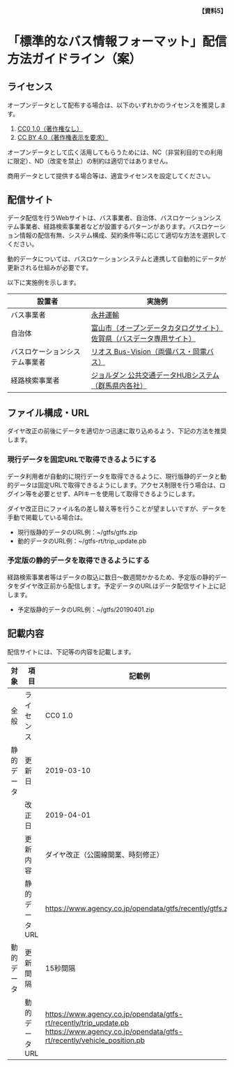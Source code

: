 <h4 style="text-align: right;">【資料5】</div>

# 「標準的なバス情報フォーマット」配信方法ガイドライン（案）

## ライセンス

オープンデータとして配布する場合は、以下のいずれかのライセンスを推奨します。

1. [CC0 1.0（著作権なし）](https://creativecommons.org/publicdomain/zero/1.0/deed.ja)
2. [CC BY 4.0（著作権表示を要求）](https://creativecommons.org/licenses/by/4.0/deed.ja)

オープンデータとして広く活用してもらうためには、NC（非営利目的での利用に限定）、ND（改変を禁止）の制約は適切ではありません。

商用データとして提供する場合等は、適宜ライセンスを設定してください。

## 配信サイト

データ配信を行うWebサイトは、バス事業者、自治体、バスロケーションシステム事業者、経路検索事業者などが設置するパターンがあります。バスロケーション情報の配信有無、システム構成、契約条件等に応じて適切な方法を選択してください。

動的データについては、バスロケーションシステムと連携して自動的にデータが更新される仕組みが必要です。

以下に実施例を示します。

| 設置者                         | 実施例                                                       |
| ------------------------------ | ------------------------------------------------------------ |
| バス事業者                     | [永井運輸](http://www.nagai-unyu.net/rosen/GTFS/index.html)  |
| 自治体                         | [富山市（オープンデータカタログサイト）](http://opdt.city.toyama.lg.jp/dataset/toyamacity-bus-gtfs-jp)<br />[佐賀県（バスデータ専用サイト）](http://opendata.sagabus.info/) |
| バスロケーションシステム事業者 | [リオス Bus-Vision（両備バス・岡電バス）](https://loc.bus-vision.jp/ryobi/view/opendata.html) |
| 経路検索事業者                 | [ジョルダン 公共交通データHUBシステム（群馬県内各社）](https://gma.jcld.jp/GMA_OPENDATA/) |

## ファイル構成・URL

ダイヤ改正の前後にデータを適切かつ迅速に取り込めるよう、下記の方法を推奨します。

### 現行データを固定URLで取得できるようにする

データ利用者が自動的に現行データを取得できるように、現行版静的データと動的データは固定URLで取得できるようにします。アクセス制限を行う場合は、ログイン等を必要とせず、APIキーを使用して取得できるようにします。

ダイヤ改正日にファイル名の差し替え等を行うことが望ましいですが、データを手動で掲載している場合は。

* 現行版静的データのURL例：~/gtfs/gtfs.zip
* 動的データのURL例：~/gtfs-rt/trip_update.pb

### 予定版の静的データを取得できるようにする

経路検索事業者等はデータの取込に数日～数週間かかるため、予定版の静的データをダイヤ改正前から配信します。予定データのURLはデータ配信サイト上に記します。

* 予定版静的データのURL例：~/gtfs/20190401.zip

## 記載内容

配信サイトには、下記等の内容を記載します。

| 対象       | 項目          | 記載例                                                       |
| ---------- | ------------- | ------------------------------------------------------------ |
| 全般       | ライセンス    | CC0 1.0                                                      |
| 静的データ | 更新日        | 2019-03-10                                                   |
|            | 改正日        | 2019-04-01                                                   |
|            | 更新内容      | ダイヤ改正（公園線開業、時刻修正）                           |
|            | 静的データURL | https://www.agency.co.jp/opendata/gtfs/recently/gtfs.zip     |
| 動的データ | 更新間隔      | 15秒間隔                                                     |
|            | 動的データURL | https://www.agency.co.jp/opendata/gtfs-rt/recently/trip_update.pb<br />https://www.agency.co.jp/opendata/gtfs-rt/recently/vehicle_position.pb |


